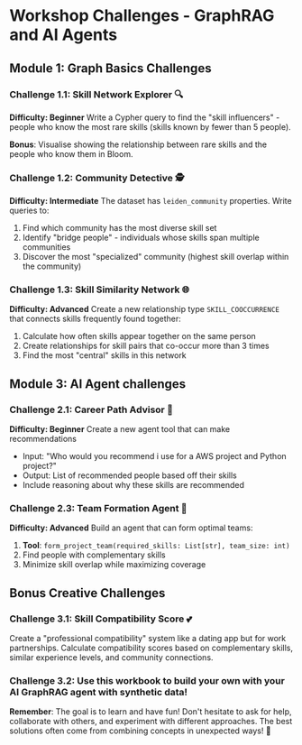 # Workshop Challenges - GraphRAG and AI Agents

## Module 1: Graph Basics Challenges

### Challenge 1.1: Skill Network Explorer 🔍
**Difficulty: Beginner**
Write a Cypher query to find the "skill influencers" - people who know the most rare skills (skills known by fewer than 5 people).

**Bonus**: Visualise showing the relationship between rare skills and the people who know them in Bloom.

### Challenge 1.2: Community Detective 🕵️
**Difficulty: Intermediate**
The dataset has `leiden_community` properties. Write queries to:
1. Find which community has the most diverse skill set
2. Identify "bridge people" - individuals whose skills span multiple communities
3. Discover the most "specialized" community (highest skill overlap within the community)

### Challenge 1.3: Skill Similarity Network 🌐
**Difficulty: Advanced**
Create a new relationship type `SKILL_COOCCURRENCE` that connects skills frequently found together:
1. Calculate how often skills appear together on the same person
2. Create relationships for skill pairs that co-occur more than 3 times
3. Find the most "central" skills in this network

## Module 3: AI Agent challenges

### Challenge 2.1: Career Path Advisor 🚀
**Difficulty: Beginner**
Create a new agent tool that can make recommendations
- Input: "Who would you recommend i use for a AWS project and Python project?"
- Output: List of recommended people based off their skills
- Include reasoning about why these skills are recommended

### Challenge 2.3: Team Formation Agent 👥
**Difficulty: Advanced**
Build an agent that can form optimal teams:
1. **Tool**: `form_project_team(required_skills: List[str], team_size: int)`
2. Find people with complementary skills
3. Minimize skill overlap while maximizing coverage

## Bonus Creative Challenges

### Challenge 3.1: Skill Compatibility Score 💕
Create a "professional compatibility" system like a dating app but for work partnerships. Calculate compatibility scores based on complementary skills, similar experience levels, and community connections.

### Challenge 3.2: Use this workbook to build your own with your AI GraphRAG agent with synthetic data!

**Remember**: The goal is to learn and have fun! Don't hesitate to ask for help, collaborate with others, and experiment with different approaches. The best solutions often come from combining concepts in unexpected ways! 🚀 